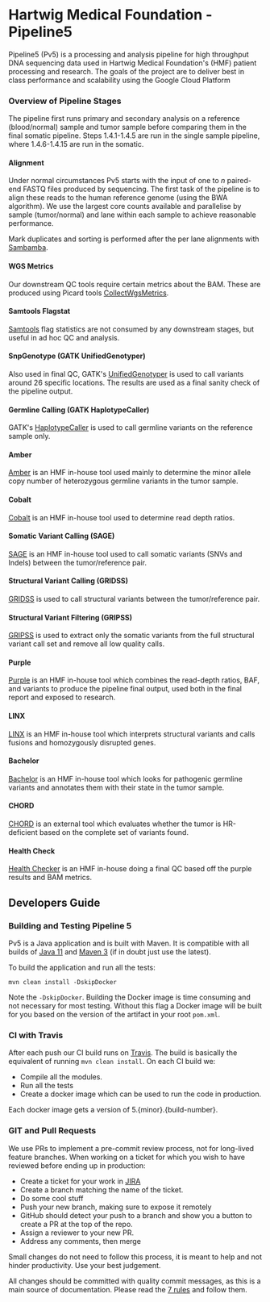 # Hartwig Medical Foundation - Pipeline5

Pipeline5 (Pv5) is a processing and analysis pipeline for high throughput DNA sequencing data used in Hartwig Medical Foundation's (HMF) 
patient processing and research. The goals of the project are to deliver best in class performance and scalability using the Google Cloud Platform

### Overview of Pipeline Stages
The pipeline first runs primary and secondary analysis on a reference (blood/normal) sample and tumor sample before comparing
them in the final somatic pipeline. Steps 1.4.1-1.4.5 are run in the single sample pipeline, where 1.4.6-1.4.15 are run in the
somatic. 

#### Alignment
Under normal circumstances Pv5 starts with the input of one to _n_ paired-end FASTQ files produced by sequencing. The first task
of the pipeline is to align these reads to the human reference genome (using the BWA algorithm). We use the largest core counts
available and parallelise by sample (tumor/normal) and lane within each sample to achieve reasonable performance. 

Mark duplicates and sorting is performed after the per lane alignments with [Sambamba](https://lomereiter.github.io/sambamba/).

#### WGS Metrics
Our downstream QC tools require certain metrics about the BAM. These are produced using Picard tools
[CollectWgsMetrics](https://software.broadinstitute.org/gatk/documentation/tooldocs/4.0.0.0/picard_analysis_CollectWgsMetrics.php).

#### Samtools Flagstat
[Samtools](http://www.htslib.org/doc/samtools.html) flag statistics are not consumed by any downstream stages, but useful
in ad hoc QC and analysis.  

#### SnpGenotype (GATK UnifiedGenotyper)
Also used in final QC, GATK's
[UnifiedGenotyper](https://software.broadinstitute.org/gatk/documentation/tooldocs/3.8-0/org_broadinstitute_gatk_tools_walkers_genotyper_UnifiedGenotyper.php)
is used to call variants around 26 specific locations. The results are used as a final sanity check of the pipeline output.

#### Germline Calling (GATK HaplotypeCaller)
GATK's
[HaplotypeCaller](https://software.broadinstitute.org/gatk/documentation/tooldocs/3.8-0/org_broadinstitute_gatk_tools_walkers_haplotypecaller_HaplotypeCaller.php)
is used to call germline variants on the reference sample only.

#### Amber
[Amber](https://github.com/hartwigmedical/hmftools/tree/master/amber) is an HMF in-house tool used mainly to determine 
the minor allele copy number of heterozygous germline variants in the tumor sample.

#### Cobalt
[Cobalt](https://github.com/hartwigmedical/hmftools/tree/master/count-bam-lines) is an HMF in-house tool used to determine read
depth ratios.

#### Somatic Variant Calling (SAGE)
[SAGE](https://github.com/hartwigmedical/hmftools/tree/master/sage) is an HMF in-house tool used to call 
somatic variants (SNVs and Indels) between the tumor/reference pair.

#### Structural Variant Calling (GRIDSS)
[GRIDSS](https://github.com/PapenfussLab/gridss) is used to call structural variants between the tumor/reference pair.

#### Structural Variant Filtering (GRIPSS)
[GRIPSS](https://github.com/hartwigmedical/hmftools/tree/master/gripss) is used to extract only the somatic variants from the full structural variant call set 
and remove all low quality calls.

#### Purple
[Purple](https://github.com/hartwigmedical/hmftools/tree/master/purity-ploidy-estimator) is an HMF in-house tool which combines
the read-depth ratios, BAF, and variants to produce the pipeline final output, used both in the final report and exposed to
research.

#### LINX
[LINX](https://github.com/hartwigmedical/hmftools/tree/master/sv-linx) is an HMF in-house tool which interprets structural variants 
and calls fusions and homozygously disrupted genes.

#### Bachelor
[Bachelor](https://github.com/hartwigmedical/hmftools/tree/master/bachelor) is an HMF in-house tool which looks for pathogenic germline variants 
and annotates them with their state in the tumor sample.

#### CHORD
[CHORD](https://github.com/UMCUGenetics/CHORD) is an external tool which evaluates whether the tumor is HR-deficient based on the complete set of variants found.

#### Health Check
[Health Checker](https://github.com/hartwigmedical/hmftools/tree/master/health-checker) is an HMF in-house doing a final QC based off the purple results and BAM metrics.

## Developers Guide

### Building and Testing Pipeline 5

Pv5 is a Java application and is built with Maven. It is compatible with all builds of [Java 11](https://jdk.java.net/11/) and [Maven
3](https://maven.apache.org/download.cgi) (if in doubt just use the latest).

To build the application and run all the tests:

```
mvn clean install -DskipDocker
```
Note the `-DskipDocker`. Building the Docker image is time consuming and not necessary for most testing. Without this flag a
Docker image will be built for you based on the version of the artifact in your root `pom.xml`.

### CI with Travis

After each push our CI build runs on [Travis](https://travis-ci.org/). The build is basically the equivalent of running `mvn
clean install`. On each CI build we:
- Compile all the modules.
- Run all the tests
- Create a docker image which can be used to run the code in production.

Each docker image gets a version of 5.{minor}.{build-number}. 

### GIT and Pull Requests

We use PRs to implement a pre-commit review process, not for long-lived feature branches. When working on a ticket for which you
wish to have reviewed before ending up in production:

- Create a ticket for your work in [JIRA](https://hartwigmedical.atlassian.net/secure/Dashboard.jspa)
- Create a branch matching the name of the ticket.
- Do some cool stuff
- Push your new branch, making sure to expose it remotely
- GitHub should detect your push to a branch and show you a button to create a PR at the top of the repo.
- Assign a reviewer to your new PR.
- Address any comments, then merge

Small changes do not need to follow this process, it is meant to help and not hinder productivity. Use your best judgement.

All changes should be committed with quality commit messages, as this is a main source of documentation. Please read the [7
rules](https://chris.beams.io/posts/git-commit/) and follow them.